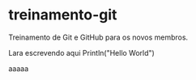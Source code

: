 # treinamento-git
Treinamento de Git e GitHub para os novos membros.

Lara escrevendo aqui
Println("Hello World")

aaaaa